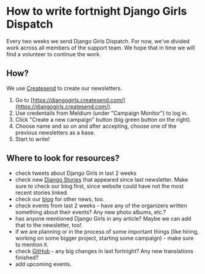 # How to write fortnight Django Girls Dispatch

Every two weeks we send Django Girls Dispatch. For now, we've divided work across all members of the support team. We hope that in time we will find a volunteer to continue the work.

## How?

We use [Createsend](https://djangogirls.createsend.com/) to create our newsletters.

1. Go to [https://djangogirls.createsend.com/](https://djangogirls.createsend.com/).
2. Use credentails from Meldium (under "Campaign Monitor") to log in.
3. Click "Create a new campaign" button (big green button on the right).
4. Choose name and so on and after accepting, choose one of the previous newsletters as a base.
5. Start to write!

## Where to look for resources?

* check tweets about Django Girls in last 2 weeks
* check new [Django Stories](https://djangogirls.org/story/) that appeared since last newsletter. Make sure to check our blog first, since website could have not the most recent stories linked.
* check our [blog](http://blog.djangogirls.org/) for other news, too.
* check events from last 2 weeks - have any of the organizers written something about their events? Any new photo albums, etc.?
* has anyone mentioned Django Girls in any article? Maybe we can add that to the newsletter, too!
* if we are planning or in the process of some important things (like hiring, working on some bigger project, starting some campaign) - make sure to mention it. 
* check [GitHub](https://github.com/DjangoGirls/tutorial) - any big changes in last fortnight? Any new translations finished?
* add upcoming events.
